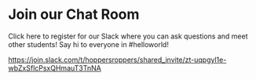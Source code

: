 # Join our Chat Room
Click here to register for our Slack where you can ask questions and meet other students! Say hi to everyone in #helloworld! 

<https://join.slack.com/t/hoppersroppers/shared_invite/zt-uqpgyl1e-wbZxSflcPsxQHmauT3TnNA>
